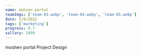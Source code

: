 ```yaml
---
name: mohsen portal
teamImgs: ['team-03.webp', 'team-04.webp', 'team-05.webp']
date: 5/9/2022
tags: ['marketing']
progress: 0.7
sallary: 1950
---
```


moshen portal Project Design
